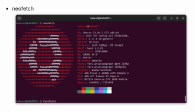 - neofetch
![neofetch](https://github.com/Raman7072/Internship/blob/main/01%20Foundation/01%20LINUX/neofetch.png)
